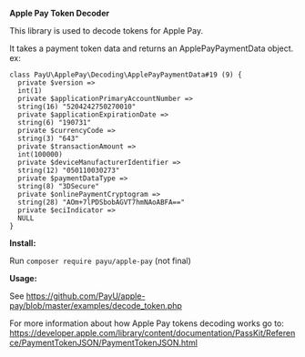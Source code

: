 **Apple Pay Token Decoder**

This library is used to decode tokens for Apple Pay.

It takes a payment token data and returns an ApplePayPaymentData object.
ex:
```
class PayU\ApplePay\Decoding\ApplePayPaymentData#19 (9) {
  private $version =>
  int(1)
  private $applicationPrimaryAccountNumber =>
  string(16) "5204242750270010"
  private $applicationExpirationDate =>
  string(6) "190731"
  private $currencyCode =>
  string(3) "643"
  private $transactionAmount =>
  int(100000)
  private $deviceManufacturerIdentifier =>
  string(12) "050110030273"
  private $paymentDataType =>
  string(8) "3DSecure"
  private $onlinePaymentCryptogram =>
  string(28) "AOm+7lPDSbobAGVT7hmNAoABFA=="
  private $eciIndicator =>
  NULL
}
```


**Install:**

Run `composer require payu/apple-pay` (not final)

**Usage:**

See https://github.com/PayU/apple-pay/blob/master/examples/decode_token.php

For more information about how Apple Pay tokens decoding works go to:
https://developer.apple.com/library/content/documentation/PassKit/Reference/PaymentTokenJSON/PaymentTokenJSON.html
